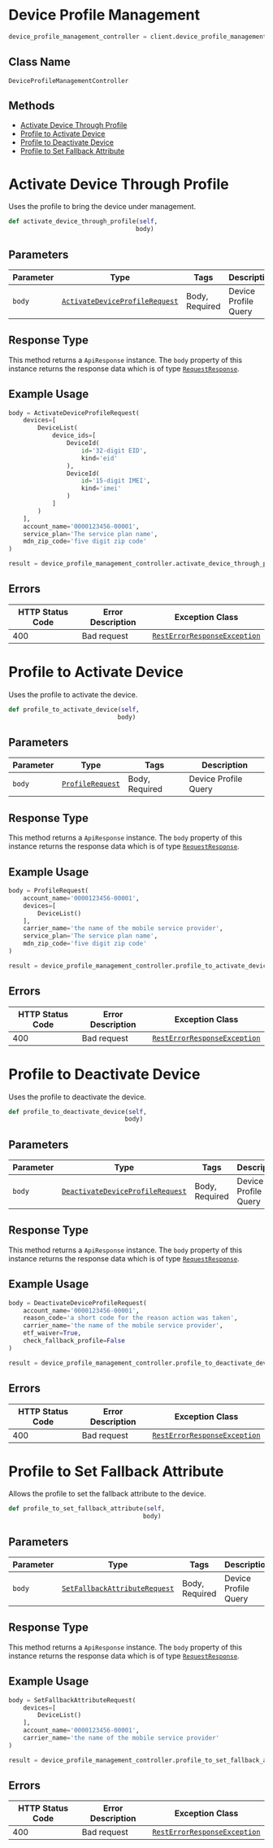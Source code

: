 # Device Profile Management

```python
device_profile_management_controller = client.device_profile_management
```

## Class Name

`DeviceProfileManagementController`

## Methods

* [Activate Device Through Profile](../../doc/controllers/device-profile-management.md#activate-device-through-profile)
* [Profile to Activate Device](../../doc/controllers/device-profile-management.md#profile-to-activate-device)
* [Profile to Deactivate Device](../../doc/controllers/device-profile-management.md#profile-to-deactivate-device)
* [Profile to Set Fallback Attribute](../../doc/controllers/device-profile-management.md#profile-to-set-fallback-attribute)


# Activate Device Through Profile

Uses the profile to bring the device under management.

```python
def activate_device_through_profile(self,
                                   body)
```

## Parameters

| Parameter | Type | Tags | Description |
|  --- | --- | --- | --- |
| `body` | [`ActivateDeviceProfileRequest`](../../doc/models/activate-device-profile-request.md) | Body, Required | Device Profile Query |

## Response Type

This method returns a `ApiResponse` instance. The `body` property of this instance returns the response data which is of type [`RequestResponse`](../../doc/models/request-response.md).

## Example Usage

```python
body = ActivateDeviceProfileRequest(
    devices=[
        DeviceList(
            device_ids=[
                DeviceId(
                    id='32-digit EID',
                    kind='eid'
                ),
                DeviceId(
                    id='15-digit IMEI',
                    kind='imei'
                )
            ]
        )
    ],
    account_name='0000123456-00001',
    service_plan='The service plan name',
    mdn_zip_code='five digit zip code'
)

result = device_profile_management_controller.activate_device_through_profile(body)
```

## Errors

| HTTP Status Code | Error Description | Exception Class |
|  --- | --- | --- |
| 400 | Bad request | [`RestErrorResponseException`](../../doc/models/rest-error-response-exception.md) |


# Profile to Activate Device

Uses the profile to activate the device.

```python
def profile_to_activate_device(self,
                              body)
```

## Parameters

| Parameter | Type | Tags | Description |
|  --- | --- | --- | --- |
| `body` | [`ProfileRequest`](../../doc/models/profile-request.md) | Body, Required | Device Profile Query |

## Response Type

This method returns a `ApiResponse` instance. The `body` property of this instance returns the response data which is of type [`RequestResponse`](../../doc/models/request-response.md).

## Example Usage

```python
body = ProfileRequest(
    account_name='0000123456-00001',
    devices=[
        DeviceList()
    ],
    carrier_name='the name of the mobile service provider',
    service_plan='The service plan name',
    mdn_zip_code='five digit zip code'
)

result = device_profile_management_controller.profile_to_activate_device(body)
```

## Errors

| HTTP Status Code | Error Description | Exception Class |
|  --- | --- | --- |
| 400 | Bad request | [`RestErrorResponseException`](../../doc/models/rest-error-response-exception.md) |


# Profile to Deactivate Device

Uses the profile to deactivate the device.

```python
def profile_to_deactivate_device(self,
                                body)
```

## Parameters

| Parameter | Type | Tags | Description |
|  --- | --- | --- | --- |
| `body` | [`DeactivateDeviceProfileRequest`](../../doc/models/deactivate-device-profile-request.md) | Body, Required | Device Profile Query |

## Response Type

This method returns a `ApiResponse` instance. The `body` property of this instance returns the response data which is of type [`RequestResponse`](../../doc/models/request-response.md).

## Example Usage

```python
body = DeactivateDeviceProfileRequest(
    account_name='0000123456-00001',
    reason_code='a short code for the reason action was taken',
    carrier_name='the name of the mobile service provider',
    etf_waiver=True,
    check_fallback_profile=False
)

result = device_profile_management_controller.profile_to_deactivate_device(body)
```

## Errors

| HTTP Status Code | Error Description | Exception Class |
|  --- | --- | --- |
| 400 | Bad request | [`RestErrorResponseException`](../../doc/models/rest-error-response-exception.md) |


# Profile to Set Fallback Attribute

Allows the profile to set the fallback attribute to the device.

```python
def profile_to_set_fallback_attribute(self,
                                     body)
```

## Parameters

| Parameter | Type | Tags | Description |
|  --- | --- | --- | --- |
| `body` | [`SetFallbackAttributeRequest`](../../doc/models/set-fallback-attribute-request.md) | Body, Required | Device Profile Query |

## Response Type

This method returns a `ApiResponse` instance. The `body` property of this instance returns the response data which is of type [`RequestResponse`](../../doc/models/request-response.md).

## Example Usage

```python
body = SetFallbackAttributeRequest(
    devices=[
        DeviceList()
    ],
    account_name='0000123456-00001',
    carrier_name='the name of the mobile service provider'
)

result = device_profile_management_controller.profile_to_set_fallback_attribute(body)
```

## Errors

| HTTP Status Code | Error Description | Exception Class |
|  --- | --- | --- |
| 400 | Bad request | [`RestErrorResponseException`](../../doc/models/rest-error-response-exception.md) |

